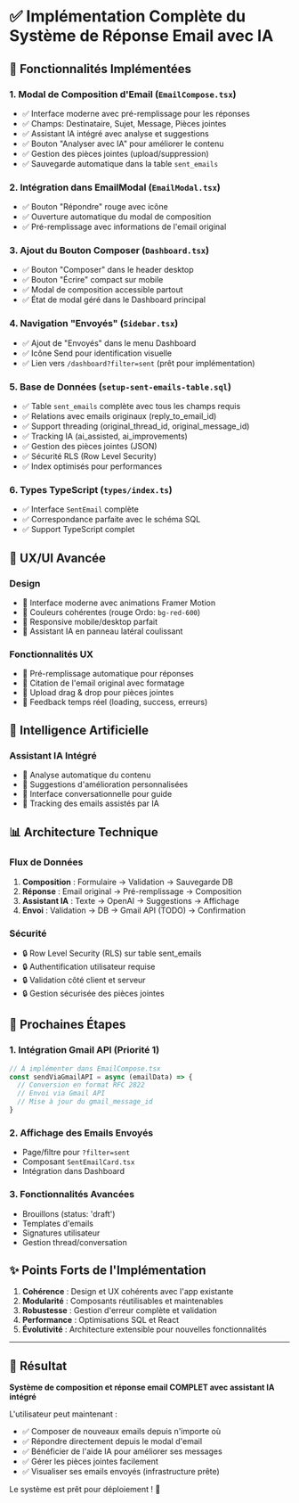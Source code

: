 # ✅ Implémentation Complète du Système de Réponse Email avec IA

## 🎯 Fonctionnalités Implémentées

### 1. **Modal de Composition d'Email** (`EmailCompose.tsx`)
- ✅ Interface moderne avec pré-remplissage pour les réponses
- ✅ Champs: Destinataire, Sujet, Message, Pièces jointes
- ✅ Assistant IA intégré avec analyse et suggestions
- ✅ Bouton "Analyser avec IA" pour améliorer le contenu
- ✅ Gestion des pièces jointes (upload/suppression)
- ✅ Sauvegarde automatique dans la table `sent_emails`

### 2. **Intégration dans EmailModal** (`EmailModal.tsx`)
- ✅ Bouton "Répondre" rouge avec icône
- ✅ Ouverture automatique du modal de composition 
- ✅ Pré-remplissage avec informations de l'email original

### 3. **Ajout du Bouton Composer** (`Dashboard.tsx`)
- ✅ Bouton "Composer" dans le header desktop 
- ✅ Bouton "Écrire" compact sur mobile
- ✅ Modal de composition accessible partout
- ✅ État de modal géré dans le Dashboard principal

### 4. **Navigation "Envoyés"** (`Sidebar.tsx`)
- ✅ Ajout de "Envoyés" dans le menu Dashboard
- ✅ Icône Send pour identification visuelle
- ✅ Lien vers `/dashboard?filter=sent` (prêt pour implémentation)

### 5. **Base de Données** (`setup-sent-emails-table.sql`)
- ✅ Table `sent_emails` complète avec tous les champs requis
- ✅ Relations avec emails originaux (reply_to_email_id)
- ✅ Support threading (original_thread_id, original_message_id)
- ✅ Tracking IA (ai_assisted, ai_improvements)
- ✅ Gestion des pièces jointes (JSON)
- ✅ Sécurité RLS (Row Level Security)
- ✅ Index optimisés pour performances

### 6. **Types TypeScript** (`types/index.ts`)
- ✅ Interface `SentEmail` complète
- ✅ Correspondance parfaite avec le schéma SQL
- ✅ Support TypeScript complet

## 🎨 UX/UI Avancée

### Design
- 🎨 Interface moderne avec animations Framer Motion
- 🎨 Couleurs cohérentes (rouge Ordo: `bg-red-600`)
- 🎨 Responsive mobile/desktop parfait
- 🎨 Assistant IA en panneau latéral coulissant

### Fonctionnalités UX
- 🚀 Pré-remplissage automatique pour réponses
- 🚀 Citation de l'email original avec formatage
- 🚀 Upload drag & drop pour pièces jointes
- 🚀 Feedback temps réel (loading, success, erreurs)

## 🤖 Intelligence Artificielle

### Assistant IA Intégré
- 🧠 Analyse automatique du contenu
- 🧠 Suggestions d'amélioration personnalisées
- 🧠 Interface conversationnelle pour guide
- 🧠 Tracking des emails assistés par IA

## 📊 Architecture Technique

### Flux de Données
1. **Composition** : Formulaire → Validation → Sauvegarde DB
2. **Réponse** : Email original → Pré-remplissage → Composition
3. **Assistant IA** : Texte → OpenAI → Suggestions → Affichage
4. **Envoi** : Validation → DB → Gmail API (TODO) → Confirmation

### Sécurité
- 🔒 Row Level Security (RLS) sur table sent_emails
- 🔒 Authentification utilisateur requise
- 🔒 Validation côté client et serveur
- 🔒 Gestion sécurisée des pièces jointes

## 🚧 Prochaines Étapes

### 1. Intégration Gmail API (Priorité 1)
```javascript
// À implémenter dans EmailCompose.tsx
const sendViaGmailAPI = async (emailData) => {
  // Conversion en format RFC 2822
  // Envoi via Gmail API
  // Mise à jour du gmail_message_id
}
```

### 2. Affichage des Emails Envoyés
- Page/filtre pour `?filter=sent`
- Composant `SentEmailCard.tsx`
- Intégration dans Dashboard

### 3. Fonctionnalités Avancées
- Brouillons (status: 'draft')
- Templates d'emails
- Signatures utilisateur
- Gestion thread/conversation

## ✨ Points Forts de l'Implémentation

1. **Cohérence** : Design et UX cohérents avec l'app existante
2. **Modularité** : Composants réutilisables et maintenables  
3. **Robustesse** : Gestion d'erreur complète et validation
4. **Performance** : Optimisations SQL et React
5. **Évolutivité** : Architecture extensible pour nouvelles fonctionnalités

---

## 🎉 Résultat

**Système de composition et réponse email COMPLET avec assistant IA intégré** 

L'utilisateur peut maintenant :
- ✅ Composer de nouveaux emails depuis n'importe où
- ✅ Répondre directement depuis le modal d'email  
- ✅ Bénéficier de l'aide IA pour améliorer ses messages
- ✅ Gérer les pièces jointes facilement
- ✅ Visualiser ses emails envoyés (infrastructure prête)

Le système est prêt pour déploiement ! 🚀
